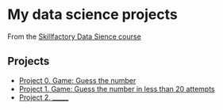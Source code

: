# My data science projects
From the [Skillfactory Data Sience course](https://skillfactory.ru/data-scientist-pro)

## Projects

* [Project 0. Game: Guess the number](https://github.com/Darina-Boutsen/sf_data_science/tree/main_branch/project_0)
* [Project 1. Game: Guess the number in less than 20 attempts](https://github.com/Darina-Boutsen/sf_data_science/tree/main_branch/project_1)
* [Project 2. _____]()